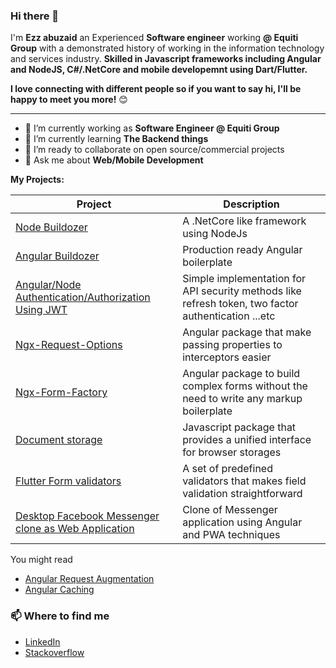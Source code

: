 ### Hi there 👋
I'm **Ezz abuzaid** an Experienced **Software engineer** working **@ Equiti Group** with a demonstrated history of working in the information technology and services industry. **Skilled in Javascript frameworks including Angular and NodeJS, C#/.NetCore and mobile developemnt using Dart/Flutter.**

**I love connecting with different people so if you want to say hi, I'll be happy to meet you more!** 😊

---

- 🔭 I’m currently working as **Software Engineer @ Equiti Group**
- 🌱 I’m currently learning **The Backend things**
- 👯 I’m ready to collaborate on open source/commercial projects
- 💬 Ask me about **Web/Mobile Development**


<summary><b> My Projects: </b></summary>
<table>
  <thead>
    <tr>
      <th>Project</th>
      <th>Description</th>
    </tr>
  </thead>
  <tbody>
    <tr>
      <td><a href='https://github.com/ezzabuzaid/node-buildozer'>Node Buildozer</a></td>
      <td>A .NetCore like framework using NodeJs</td>
    </tr>
    <tr>
      <td><a href='https://github.com/ezzabuzaid/angular-buildozer'>Angular Buildozer</a></td>
      <td>Production ready Angular boilerplate</td>
    </tr>
    <tr>
      <td><a href='https://github.com/ezzabuzaid/angular_auth_rd'>Angular/Node Authentication/Authorization Using JWT</a></td>
      <td>Simple implementation for API security methods like refresh token, two factor authentication ...etc</td>
    </tr>
    <tr>
      <td><a href='https://github.com/ezzabuzaid/ngx-request-options'>Ngx-Request-Options</a></td>
      <td>Angular package that make passing properties to interceptors easier</td>
    </tr>
    <tr>
      <td><a href='https://github.com/ezzabuzaid/ngx-form-factory'>Ngx-Form-Factory</a></td>
      <td>Angular package to build complex forms without the need to write any markup boilerplate</td>
    </tr>
    <tr>
      <td><a href='https://github.com/ezzabuzaid/document-storage'>Document storage</a></td>
      <td>Javascript package that provides a unified interface for browser storages</td>
    </tr>
    <tr>
      <td><a href='https://github.com/ezzabuzaid/form-validators'>Flutter Form validators</a></td>
      <td>A set of predefined validators that makes field validation straightforward</td>
    </tr>
    <tr>
      <td><a href='ezzabuzaid/facebook-chat'>Desktop Facebook Messenger clone as Web Application</a></td>
      <td>Clone of Messenger application using Angular and PWA techniques</td>
    </tr>
  </tbody>
</table>


You might read
* [Angular Request Augmentation](https://dev.to/ezzabuzaid/angular-request-augmentation-2nd3)
* [Angular Caching](https://dev.to/ezzabuzaid/angular-api-caching-2p12)

### 📫 Where to find me
- [LinkedIn](https://www.linkedin.com/in/ezzabuzaid/) 
- [Stackoverflow](https://stackoverflow.com/story/ezzabuzaid) 
